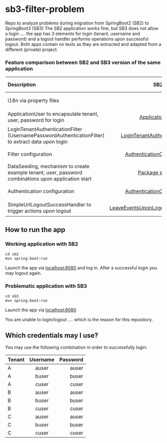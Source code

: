 # sb3-filter-problem
Repo to analyze problems during migration from SpringBoot2 (SB2) to SpringBoot3 (SB3)
The SB2 application works fine, but SB3 does not allow a login ....
the app has 3 elements for login (tenant, username and password) and a logout handler performs operations upon successful logout.
Both apps contain no tests as they are extracted and adapted from a different (private) project.

### Feature comparison between SB2 and SB3 version of the same application

| Description                                                                                         |                                             SB2                                              | SB3                                                                                                                            | Status SB2                       |   Status SB3    |
|:----------------------------------------------------------------------------------------------------|:--------------------------------------------------------------------------------------------:|:-------------------------------------------------------------------------------------------------------------------------------|:---------------------------------:|:---------------:|
| i18n via property files                                                                             |          |                                           | 👍 working                       |   👍 working    |
| ApplicationUser to encapsulate tenant, user, password for login                                     |     [ApplicationUser](./sb2/src/main/java/de/aikiit/prototype/user/ApplicationUser.java)     | [ApplicationUser](./sb3/src/main/java/de/aikiit/prototype3/user/ApplicationUser.java)                                          | 👍 working                       |   👍 working    |
| LoginTenantAuthenticationFilter (UsernamePasswordAuthenticationFilter) to extract data upon login   |     [LoginTenantAuthenticationFilter](./sb2/src/main/java/de/aikiit/prototype/login/LoginTenantAuthenticationFilter.java)     | [LoginTenantAuthenticationFilter](./sb3/src/main/java/de/aikiit/prototype3/login/LoginTenantAuthenticationFilter.java)         | 👍 working                       |   👍 working    |
| Filter configuration                                                                                |     [AuthenticationConfiguration](./sb2/src/main/java/de/aikiit/prototype/configuration/AuthenticationConfiguration.java)                                | [Sb3CustomDsl](./sb3/src/main/java/de/aikiit/prototype3/configuration/Sb3CustomDsl.java)         | 👍 working                       | 🔥 not working  |
| DataSeeding, mechanism to create example tenant, user, password combinations upon application start | [Package seeding](./sb2/src/main/java/de/aikiit/prototype/seeding/BootstrapDataCreator.java) | [Package Seeding](./sb3/src/main/java/de/aikiit/prototype3/seeding/BootstrapDataCreator.java)                                  | 👍 working                       |   👍 working    |
| Authentication configuration                                                                        |     [AuthenticationConfiguration](./sb2/src/main/java/de/aikiit/prototype/configuration/AuthenticationConfiguration.java)                                | [AuthenticationConfiguration](./sb3/src/main/java/de/aikiit/prototype3/configuration/AuthenticationConfiguration.java)         | 👍 working                       | 🔥 not working  |
| SimpleUrlLogoutSuccessHandler to trigger actions upon logout                                        |     [LeaveEventsUponLogoutSuccessHandler](./sb2/src/main/java/de/aikiit/prototype/login/LeaveEventsUponLogoutSuccessHandler.java)                                | [LeaveEventsUponLogoutSuccessHandler](./sb3/src/main/java/de/aikiit/prototype3/login/LeaveEventsUponLogoutSuccessHandler.java) | 👍 working                       | 🔥 not working  |

## How to run the app

### Working application with SB2

```
cd sb2 
mvn spring-boot:run
```
Launch the app via [localhost:8080](http://localhost:8080)
and log in.
After a successful login you may logout again.

### Problematic application with SB3

```
cd sb3 
mvn spring-boot:run
```
Launch the app via [localhost:8080](http://localhost:8080)

You are unable to login/logout .... which is the reason for this repository.

## Which credentials may I use?

You may use the following combination in order to successfully login:

| Tenant | Username | Password |
|:-------|:--------:|---------:|
| A      |  auser   |    auser |
| A      |  buser   |    buser |
| A      |  cuser   |    cuser |
| B      |  auser   |    auser |
| B      |  buser   |    buser |
| B      |  cuser   |    cuser |
| C      |  auser   |    auser |
| C      |  buser   |    buser |
| C      |  cuser   |    cuser |
